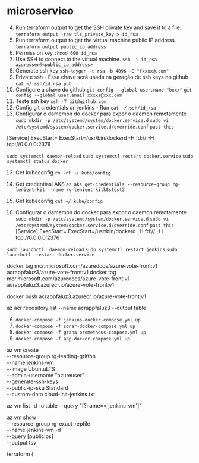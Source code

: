 # microservico

4. Run terraform output to get the SSH private key and save it to a file.
`terraform output -raw tls_private_key > id_rsa`
5. Run terraform output to get the virtual machine public IP address.
`terraform output public_ip_address`
6. Permission key
`chmod 600 id_rsa`
7. Use SSH to connect to the virtual machine.
`ssh -i id_rsa azureuser@<public_ip_address>`
8. Generate ssh key 
`ssh-keygen -t rsa -b 4096 -C "fxxxx@.com"`
9. Private ssh - Essa chave será usada na geração de ssh keys no github
`cat ~/.ssh/id_rsa.pub`
10. Configure a chave do github
`git config --global user.name "bxxx"`
`git config --global user.email xxxxz@xxx.com`
11. Teste ssh key
`ssh -T git@github.com`
12. Config git credentials on jenkins - Run 
`cat ~/.ssh/id_rsa`
13. Configurar o damemon do docker para expor o daemon remotamente
`sudo mkdir -p /etc/systemd/system/docker.service.d`
`sudo vi /etc/systemd/system/docker.service.d/override.conf`
`past this`

  [Service]
        ExecStart=
        ExecStart=/usr/bin/dockerd -H fd:// -H tcp://0.0.0.0:2376

`sudo systemctl daemon-reload`
`sudo systemctl restart docker.service`
`sudo systemctl status docker`

13. Get kubeconfig
`rm -rf ~/.kube/config`

14. Get credentiasl AKS
`az aks get-credentials --resource-group rg-lenient-kit --name rg-lenient-kitk8stest3`

15. Get kubeconfig
`cat ~/.kube/config`
16. Configurar o damemon do docker para expor o daemon remotamente
`sudo mkdir -p /etc/systemd/system/docker.service.d`
`sudo vi /etc/systemd/system/docker.service.d/override.conf`
`past this`
  [Service]
        ExecStart=
        ExecStart=/usr/bin/dockerd -H fd:// -H tcp://0.0.0.0:2376

`sudo launchctl  daemon-reload`
`sudo systemctl restart jenkins`
`sudo launchctl  restart docker.service`





docker tag mcr.microsoft.com/azuredocs/azure-vote-front:v1 acrappfaluz3/azure-vote-front:v1
docker tag mcr.microsoft.com/azuredocs/azure-vote-front:v1 acrappfaluz3.azurecr.io/azure-vote-front:v1

docker push acrappfaluz3.azurecr.io/azure-vote-front:v1



az acr repository list --name acrappfaluz3 --output table

6. `docker-compose -f jenkins-docker-compose.yml up`
7. `docker-compose -f sonar-docker-compose.yml up`
8. `docker-compose -f grana-prometheus-compose.yml up`
8. `docker-compose -f app-docker-compose.yml up`


az vm create \
--resource-group rg-leading-griffon \
--name jenkins-vm \
--image UbuntuLTS \
--admin-username "azureuser" \
--generate-ssh-keys \
--public-ip-sku Standard \
--custom-data cloud-init-jenkins.txt


az vm list -d -o table --query "[?name=='jenkins-vm']"

az vm show \
--resource-group rg-exact-reptile \
--name jenkins-vm -d \
--query [publicIps] \
--output tsv


terraform {



